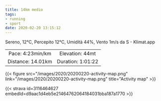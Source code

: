 ```yaml
---
title: 14km medio
tags:
- running
- sport
date: 2020-02-20 13:15:12
---
```

Sereno, 12°C, Percepito 12°C, Umidità 44%, Vento 1m/s da S - Klimat.app

| | |
| :-: | :-: |
| Pace: 4:23min/km | Elevation: 44mt |
| Distance: 14.01km | Duration: 1:01:22 |



{{< figure src="/images/2020/20200220-activity-map.png" link="/images/2020/20200220-activity-map.png" title="Activity map" >}}


{{< strava id=3116464627 embedId=d9aac1d4eb5e21464762064184031bba187a1770 >}}
